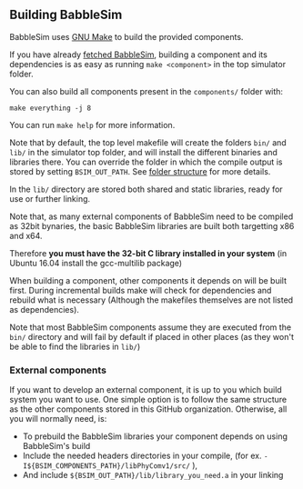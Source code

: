 ## Building BabbleSim

BabbleSim uses [GNU Make](https://www.gnu.org/software/make/)
to build the provided components.

If you have already [fetched BabbleSim](fetching.md), building a
component and its dependencies is as easy as running
`make <component>` in the top simulator folder.

You can also build all components present in the `components/` folder with:

```
make everything -j 8
```

You can run `make help` for more information.

Note that by default, the top level makefile will create the folders
`bin/` and `lib/` in the simulator top folder, and will install the different
binaries and libraries there.
You can override the folder in which the compile output is stored by setting
`BSIM_OUT_PATH`.
See [folder structure](folder_structure_and_env.md) for more details.

In the `lib/` directory are stored both shared and static libraries, ready for
use or further linking.

Note that, as many external components of BabbleSim need to be compiled as 32bit
bynaries, the basic BabbleSim libraries are built both targetting x86 and x64.

Therefore **you must have the 32-bit C library installed in your system**
(in Ubuntu 16.04 install the gcc-multilib package)

When building a component, other components it depends on will be built first.
During incremental builds make will check for dependencies and rebuild what is
necessary (Although the makefiles themselves are not listed as dependencies).

Note that most BabbleSim components assume they are executed from the `bin/`
directory and will fail by default if placed in other places (as they
won't be able to find the libraries in `lib/`)

### External components

If you want to develop an external component, it is up to you which build system
you want to use. One simple option is to follow the same structure as the other
components stored in this GitHub organization.
Otherwise, all you will normally need, is:

* To prebuild the BabbleSim libraries your component depends on using
  BabbleSim's build
* Include the needed headers directories in your compile,
  (for ex. `-I${BSIM_COMPONENTS_PATH}/libPhyComv1/src/` ),
* And include `${BSIM_OUT_PATH}/lib/library_you_need.a` in your linking
